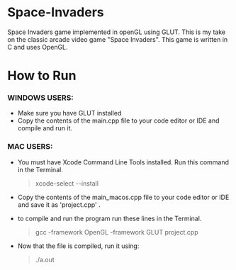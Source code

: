 # Space-Invaders
Space Invaders game implemented in openGL using GLUT.
This is my take on the classic arcade video game "Space Invaders". This game is written in C and uses OpenGL.

# How to Run

### WINDOWS USERS: 
- Make sure you have GLUT installed
- Copy the contents of the main.cpp file to your code editor or IDE and compile and run it.

### MAC USERS: 
- You must have Xcode Command Line Tools installed. Run this command in the Terminal.

   > xcode-select --install
- Copy the contents of the main_macos.cpp file to your code editor or IDE and save it as 'project.cpp' .
- to compile and run the program run these lines in the Terminal.

   >gcc -framework OpenGL -framework GLUT project.cpp
- Now that the file is compiled, run it using:

   >./a.out
